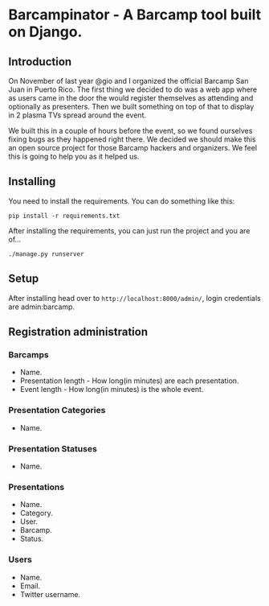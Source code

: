 Barcampinator - A Barcamp tool built on Django.
====================

Introduction
---------------------
On November of last year @gio and I organized the official Barcamp San Juan in Puerto Rico. The first thing we decided to do was a web app where as users came in the door the would register themselves as attending and optionally as presenters. Then we built something on top of that to display in 2 plasma TVs spread around the event.

We built this in a couple of hours before the event, so we found ourselves fixing bugs as they happened right there. We decided we should make this an open source project for those Barcamp hackers and organizers. We feel this is going to help you as it helped us.


Installing
---------------------
You need to install the requirements. You can do something like this:

`pip install -r requirements.txt`

After installing the requirements, you can just run the project and you are of...

`./manage.py runserver`


Setup
---------------------
After installing head over to `http://localhost:8000/admin/`, login credentials are admin:barcamp.


Registration administration
---------------------
### Barcamps
*   Name.
*   Presentation length - How long(in minutes) are each presentation.
*   Event length - How long(in minutes) is the whole event.

### Presentation Categories
*   Name.

### Presentation Statuses
*   Name.

### Presentations
*   Name.
*   Category.
*   User.
*   Barcamp.
*   Status.

### Users
*   Name.
*	Email.
*	Twitter username.